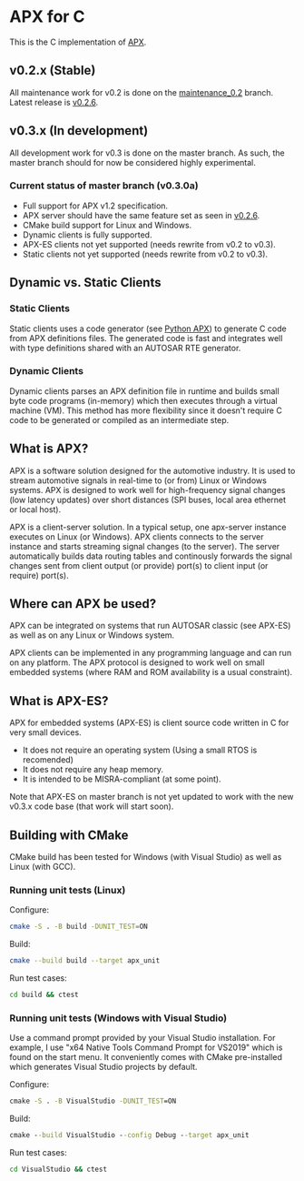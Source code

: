 # APX for C

This is the C implementation of [APX](https://github.com/cogu/apx-doc).

## v0.2.x (Stable)

All maintenance work for v0.2 is done on the [maintenance_0.2](https://github.com/cogu/c-apx/tree/maintenance_0.2) branch.
Latest release is [v0.2.6](https://github.com/cogu/c-apx/releases/tag/v0.2.6).

## v0.3.x (In development)

All development work for v0.3 is done on the master branch. As such, the master branch should for now be considered
highly experimental.

### Current status of master branch (v0.3.0a)

- Full support for APX v1.2 specification.
- APX server should have the same feature set as seen in [v0.2.6](https://github.com/cogu/c-apx/releases/tag/v0.2.6).
- CMake build support for Linux and Windows.
- Dynamic clients is fully supported.
- APX-ES clients not yet supported (needs rewrite from v0.2 to v0.3).
- Static clients not yet supported (needs rewrite from v0.2 to v0.3).

## Dynamic vs. Static Clients

### Static Clients

Static clients uses a code generator (see [Python APX](https://github.com/cogu/py-apx)) to generate C code from APX definitions files.
The generated code is fast and integrates well with type definitions shared with an AUTOSAR RTE generator.

### Dynamic Clients

Dynamic clients parses an APX definition file in runtime and builds small byte code programs (in-memory) which then executes through a virtual machine (VM). This method has more flexibility since it doesn't require C code to be generated or compiled as an intermediate step.

## What is APX?

APX is a software solution designed for the automotive industry. It is used to stream automotive signals in real-time
to (or from) Linux or Windows systems. APX is designed to work well for high-frequency signal changes (low latency updates) over short distances (SPI buses, local area ethernet or local host).

APX is a client-server solution. In a typical setup, one apx-server instance executes on Linux (or Windows).
APX clients connects to the server instance and starts streaming signal changes (to the server).
The server automatically builds data routing tables and continously forwards the signal changes
sent from client output (or provide) port(s) to client input (or require) port(s).

## Where can APX be used?

APX can be integrated on systems that run AUTOSAR classic (see APX-ES) as well as on any Linux or Windows system.

APX clients can be implemented in any programming language and can run on any platform. The APX protocol is designed to work well on small embedded systems (where RAM and ROM availability is a usual constraint).

## What is APX-ES?

APX for embedded systems (APX-ES) is client source code written in C for very small devices.

- It does not require an operating system (Using a small RTOS is recomended)
- It does not require any heap memory.
- It is intended to be MISRA-compliant (at some point).

Note that APX-ES on master branch is not yet updated to work with the new v0.3.x code base (that work will start soon).

## Building with CMake

CMake build has been tested for Windows (with Visual Studio) as well as Linux (with GCC).

### Running unit tests (Linux)

Configure:

```sh
cmake -S . -B build -DUNIT_TEST=ON
```

Build:

```sh
cmake --build build --target apx_unit
```

Run test cases:

```cmd
cd build && ctest
```

### Running unit tests (Windows with Visual Studio)

Use a command prompt provided by your Visual Studio installation.
For example, I use "x64 Native Tools Command Prompt for VS2019" which is found on the start menu.
It conveniently comes with CMake pre-installed which generates Visual Studio projects by default.

Configure:

```cmd
cmake -S . -B VisualStudio -DUNIT_TEST=ON
```

Build:

```cmd
cmake --build VisualStudio --config Debug --target apx_unit
```

Run test cases:

```cmd
cd VisualStudio && ctest
```